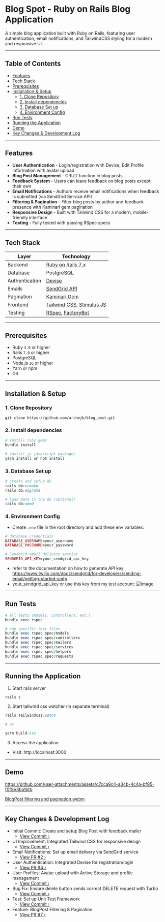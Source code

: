 # Blog Spot - Ruby on Rails Blog Application

A simple blog application built with Ruby on Rails, featuring user authentication, email notifications, and TailwindCSS styling for a modern and responsive UI.

---

## Table of Contents

- [Features](#features)
- [Tech Stack](#tech-stack)
- [Prerequisites](#prerequisites)
- [Installation & Setup](#installation--setup)
  - [1. Clone Repository](#1-clone-repository)
  - [2. Install dependencies](#2-install-dependencies)
  - [3. Database Set up](#3-database-set-up)
  - [4. Environment Config](#4-environment-config)
- [Run Tests](#run-tests)
- [Running the Application](#running-the-application)
- [Demo](#demo)
- [Key Changes & Development Log](#key-changes--development-log)
---

## Features
- **User Authentication** - Login/registration with Devise, Edit Profile Information with avatar upload
- **Blog Post Management** - CRUD function in blog posts
- **Feedback System** - Users can leave feedback on blog posts except their own
- **Email Notifications** - Authors receive email notifications when feedback is submitted (via SendGrid Service API)
- **Filtering & Pagination** – Filter blog posts by author and feedback presence with Kaminari gem pagination
- **Responsive Design** - Built with Tailwind CSS for a modern, mobile-friendly interface
- **Testing** - Fully tested with passing RSpec specs

---

## Tech Stack

| Layer         | Technology                                                      |
|---------------|------------------------------------------------------------------|
| Backend       | [Ruby on Rails 7.x](https://rubyonrails.org)                    |
| Database      | PostgreSQL                                                      |
| Authentication| [Devise](https://github.com/heartcombo/devise)                  |
| Emails        | [SendGrid API](https://sendgrid.com/)                           |
| Pagination    | [Kaminari Gem](https://github.com/kaminari/kaminari)                                                    |
| Frontend      | [Tailwind CSS](https://tailwindcss.com), [Stimulus JS](https://stimulus.hotwired.dev) |
| Testing       | [RSpec](https://rspec.info), [FactoryBot](https://github.com/thoughtbot/factory_bot_rails) |

---

## Prerequisites
- Ruby `3.0` or higher
- Rails `7.0` or higher
- PostgreSQL
- Node.js `16` or higher
- Yarn or npm
- Git

---

## Installation & Setup

### 1. Clone Repository
```
git clone https://github.com/archejk/blog_post.git
```

### 2. Install dependencies
```rb
# install ruby gems
bundle install

# install js javascript packages
yarn install or npm install
```

### 3. Database Set up
```rb
# create and setup db
rails db:create
rails db:migrate

# load data in the db (optional)
rails db:seed
```

### 4. Environment Config
- Create `.env` file in the root directory and add these env variables:
```rb
# database credentials
DATABASE_USERNAME=your_username
DATABASE_PASSWORD=your_password

# Sendgrid email delivery service
SENDGRID_API_KEY=your_sendgrid_api_key
```
  - refer to the documentation on how to generate API key: https://www.twilio.com/docs/sendgrid/for-developers/sending-email/getting-started-smtp
  - your_sendgrid_api_key or use this key from my test account:
  ![image](https://github.com/user-attachments/assets/f6b312da-f540-4dfa-b5af-5f057193c3cc)
---

## Run Tests
```rb
# all tests (models, controllers, etc.)
bundle exec rspec

# run specific test files
bundle exec rspec spec/models
bundle exec rspec spec/controllers
bundle exec rspec spec/mailers
bundle exec rspec spec/services
bundle exec rspec spec/helpers
bundle exec rspec spec/requests
```

---

## Running the Application
1. Start rails server
```rb
rails s
```

2. Start tailwind css watcher (in separate terminal)
```rb
rails tailwindcss:watch

# or

yarn build:css
```

3. Access the application
- Visit: http://localhost:3000

---

 ## Demo

https://github.com/user-attachments/assets/c7cca9c4-a34b-4c4a-bf95-f0f8e3ba1bfb

[BlogPost filtering and pagination.webm](https://github.com/user-attachments/assets/55516ba5-8aa6-4ccd-9708-9a139cc15ed8)

---

## Key Changes & Development Log
- Initial Commit: Create and setup Blog Post with feedback mailer
  - [View Commit ›](https://github.com/archejk/blog_post/commit/6532a80ec87f800e7ccb1e36a201eb8c6ecee042)
- UI Improvement: Integrated Tailwind CSS for responsive design
  - [View Commit ›](https://github.com/archejk/blog_post/commit/d70da34b5875f1f1771334f1343cd33d9ba50b85)
- Email Notifications: Set up email delivery via SendGrid service
  - [View PR #2 ›](https://github.com/archejk/blog_post/pull/2)
- User Authentication: Integrated Devise for registration/login
  - [View PR #4 ›](https://github.com/archejk/blog_post/pull/4)
- User Profiles: Avatar upload with Active Storage and profile management
  - [View Commit ›](https://github.com/archejk/blog_post/commit/69518f94384549de2cadfc6416b1681e90f6a709)
- Bug Fix: Ensure delete button sends correct DELETE request with Turbo
  - [View Commit ›](https://github.com/archejk/blog_post/commit/04a86044e020e3ea34d63766edb69a87d435a8c2)
- Test: Set up Unit Test Framework
  - [View Commit ›](https://github.com/archejk/blog_post/commit/ba1282f132cea6d39583593e503d16b98635623c)
- Feature: BlogPost Filtering & Pagination
  - [View PR #7 ›](https://github.com/archejk/blog_post/pull/7)

